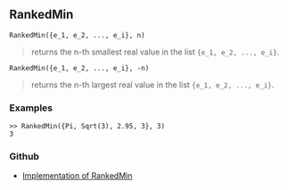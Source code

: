 ## RankedMin

```
RankedMin({e_1, e_2, ..., e_i}, n) 
```

> returns the n-th smallest real value in the list `{e_1, e_2, ..., e_i}`.

```
RankedMin({e_1, e_2, ..., e_i}, -n) 
```

> returns the n-th largest real value in the list `{e_1, e_2, ..., e_i}`.

### Examples


```
>> RankedMin({Pi, Sqrt(3), 2.95, 3}, 3)
3
```

### Github

* [Implementation of RankedMin](https://github.com/axkr/symja_android_library/blob/master/symja_android_library/matheclipse-core/src/main/java/org/matheclipse/core/builtin/ListFunctions.java#L5443) 
